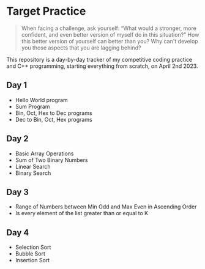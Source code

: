 # Target Practice

> When facing a challenge, ask yourself: “What would a stronger, more confident, and even better version of myself do in this situation?” How this better version of yourself can better than you? Why can't develop you those aspects that you are lagging behind? 

This repository is a day-by-day tracker of my competitive coding practice and C++ programming, starting everything from scratch, on April 2nd 2023.

## Day 1
- Hello World program
- Sum Program
- Bin, Oct, Hex to Dec programs
- Dec to Bin, Oct, Hex programs

## Day 2
- Basic Array Operations
- Sum of Two Binary Numbers
- Linear Search
- Binary Search

## Day 3
- Range of Numbers between Min Odd and Max Even in Ascending Order
- Is every element of the list greater than or equal to K

## Day 4
- Selection Sort
- Bubble Sort
- Insertion Sort